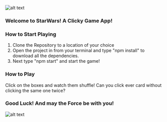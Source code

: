 ![alt text](http://unwrittenhosting.com/starwars-cards/star-wars-the-clicky-game-app.png)

### Welcome to StarWars! A Clicky Game App!

### How to Start Playing
1. Clone the Repository to a location of your choice
2. Open the project in from your terminal and type "npm install" to download all the dependencies.
3. Next type "npm start" and start the game!

### How to Play
Click on the boxes and watch them shuffle!
Can you click ever card without clicking the same one twice?

### Good Luck! And may the Force be with you!

![alt text](https://i.imgflip.com/13kc67.jpg)
